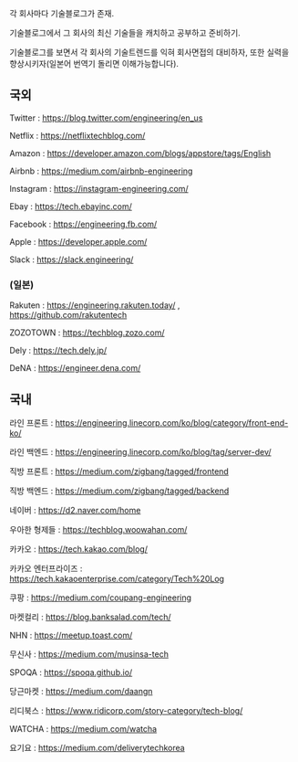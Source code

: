 각 회사마다 기술블로그가 존재. 

기술블로그에서 그 회사의 최신 기술들을 캐치하고 공부하고 준비하기.

기술블로그를 보면서 각 회사의 기술트렌드를 익혀 회사면접의 대비하자, 또한 실력을 향상시키자(일본어 번역기 돌리면 이해가능합니다).

## 국외

Twitter : https://blog.twitter.com/engineering/en_us

Netflix : https://netflixtechblog.com/

Amazon : https://developer.amazon.com/blogs/appstore/tags/English

Airbnb : https://medium.com/airbnb-engineering

Instagram : https://instagram-engineering.com/

Ebay : https://tech.ebayinc.com/

Facebook : https://engineering.fb.com/

Apple : https://developer.apple.com/

Slack : https://slack.engineering/

### (일본)
 
Rakuten : https://engineering.rakuten.today/  , https://github.com/rakutentech

ZOZOTOWN : https://techblog.zozo.com/

Dely : https://tech.dely.jp/

DeNA : https://engineer.dena.com/


## 국내

라인 프론트 : https://engineering.linecorp.com/ko/blog/category/front-end-ko/

라인 백엔드 : https://engineering.linecorp.com/ko/blog/tag/server-dev/

직방 프론트 : https://medium.com/zigbang/tagged/frontend

직방 백엔드 : https://medium.com/zigbang/tagged/backend

네이버 : https://d2.naver.com/home

우아한 형제들 : https://techblog.woowahan.com/

카카오 : https://tech.kakao.com/blog/

카카오 엔터프라이즈 : https://tech.kakaoenterprise.com/category/Tech%20Log

쿠팡  : https://medium.com/coupang-engineering

마켓컬리 : https://blog.banksalad.com/tech/

NHN : https://meetup.toast.com/

무신사 : https://medium.com/musinsa-tech

SPOQA : https://spoqa.github.io/

당근마켓 : https://medium.com/daangn

리디북스 : https://www.ridicorp.com/story-category/tech-blog/ 

WATCHA : https://medium.com/watcha

요기요 : https://medium.com/deliverytechkorea
